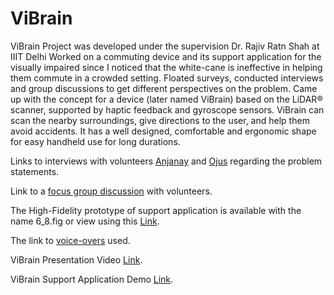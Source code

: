# ViBrain

ViBrain Project was developed under the supervision Dr. Rajiv Ratn Shah at IIIT Delhi
Worked on a commuting device and its support application for the visually impaired since I noticed that the white-cane is ineffective in helping them commute in a crowded setting. Floated surveys, conducted interviews and group discussions to get different perspectives on the problem. Came up with the concept for a device (later named ViBrain) based on the LiDAR®️ scanner, supported by haptic feedback and gyroscope sensors. ViBrain can scan the nearby surroundings, give directions to the user, and help them avoid accidents. It has a well designed, comfortable and ergonomic shape for easy handheld use for long durations.

Links to interviews with volunteers [Anjanay][4] and [Ojus][5] regarding the problem statements.

Link to a [focus group discussion][6] with volunteers.

The High-Fidelity prototype of support application is available with the name 6_8.fig or view using this [Link][3].

The link to [voice-overs][7] used.

ViBrain Presentation Video [Link][1].

ViBrain Support Application Demo [Link][2].

[1]: https://drive.google.com/file/d/1TaNc6Bq64s1vZo77oFaJ4LdHGZ-Nzgw4/view?usp=sharing
[2]: https://youtu.be/8G76Yl9aVRM
[3]: https://www.figma.com/proto/9qre297vq89Rc5LWll37h8/6_8?node-id=110%3A23&scaling=scale-down&page-id=0%3A1&starting-point-node-id=110%3A23&show-proto-sidebar=1
[4]: https://drive.google.com/drive/folders/14bj6Sp3dCgKGy8nF84BEJxOgm9fwgdrX?usp=sharing 
[5]: https://drive.google.com/drive/folders/1IZqk028NhB9F5ZLL8QWNGVYXWonhmpCS?usp=sharing 
[6]: https://drive.google.com/drive/folders/15PuaNedJ419WRb5fiysowbrnK6rA-oAF?usp=sharing
[7]: https://drive.google.com/drive/folders/16Z8ygEfMa0gBsc7-LriJUZFmE7Bb4suh?usp=sharing
